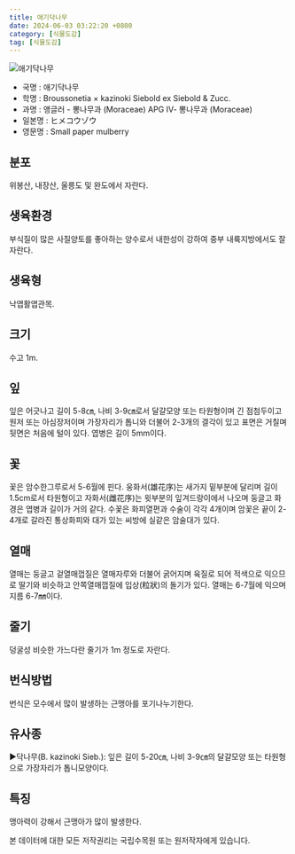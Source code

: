 ```yaml
---
title: 애기닥나무
date: 2024-06-03 03:22:20 +0800
category: [식물도감]
tag: [식물도감]
---
```




![애기닥나무](/fileUpload/plants/basic/Moraceae/Broussonetia/11732/11732_20160802134909651files_th2.jpg)
- 국명 : 애기닥나무
- 학명 : Broussonetia × kazinoki Siebold ex Siebold & Zucc.
- 과명 : 앵글러 - 뽕나무과 (Moraceae) APG Ⅳ- 뽕나무과 (Moraceae)
- 일본명 : ヒメコウゾウ
- 영문명 : Small paper mulberry


## 분포
위봉산, 내장산, 울릉도 및 완도에서 자란다.
## 생육환경
부식질이 많은 사질양토를 좋아하는 양수로서 내한성이 강하여 중부 내륙지방에서도 잘 자란다.
## 생육형
낙엽활엽관목.
## 크기
수고 1m.
## 잎
잎은 어긋나고 길이 5-8㎝, 나비 3-9㎝로서 달걀모양 또는 타원형이며 긴 점첨두이고 원저 또는 아심장저이며 가장자리가 톱니와 더불어 2-3개의 결각이 있고 표면은 거칠며 뒷면은 처음에 털이 있다. 엽병은 길이 5mm이다.
## 꽃
꽃은 암수한그루로서 5-6월에 핀다. 웅화서(雄花序)는 새가지 밑부분에 달리며 길이 1.5cm로서 타원형이고 자화서(雌花序)는 윗부분의 잎겨드랑이에서 나오며 둥글고 화경은 엽병과 길이가 거의 같다. 수꽃은 화피열편과 수술이 각각 4개이며 암꽃은 끝이 2-4개로 갈라진 통상화피와 대가 있는 씨방에 실같은 암술대가 있다.
## 열매
열매는 둥글고 겉열매껍질은 열매자루와 더불어 굵어지며 육질로 되어 적색으로 익으므로 딸기와 비슷하고 안쪽열매껍질에 입상(粒狀)의 돌기가 있다. 열매는 6-7월에 익으며 지름 6-7㎜이다.
## 줄기
덩굴성 비슷한 가느다란 줄기가 1m 정도로 자란다.
## 번식방법
번식은 모수에서 많이 발생하는 근맹아를 포기나누기한다.
## 유사종
▶닥나무(B. kazinoki Sieb.): 잎은 길이 5-20㎝, 나비 3-9㎝의 달걀모양 또는 타원형으로 가장자리가 톱니모양이다.
## 특징
맹아력이 강해서 근맹아가 많이 발생한다.






본 데이터에 대한 모든 저작권리는 국립수목원 또는 원저작자에게 있습니다.
